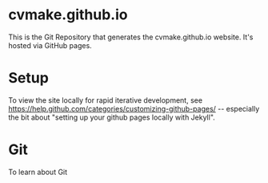 # cvmake.github.io

This is the Git Repository that generates the cvmake.github.io website. It's hosted via GitHub pages.

# Setup

To view the site locally for rapid iterative development, see https://help.github.com/categories/customizing-github-pages/
-- especially the bit about "setting up your github pages locally with Jekyll".

# Git

To learn about Git
